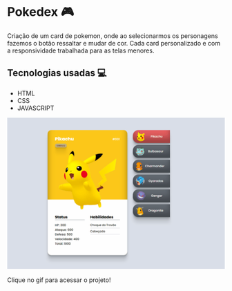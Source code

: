 # Pokedex 🎮
Criação de um card de pokemon, onde ao selecionarmos os personagens fazemos o botão ressaltar e mudar de cor. Cada card personalizado e com a responsividade trabalhada para as telas menores.

## Tecnologias usadas 💻

- HTML
- CSS
- JAVASCRIPT

[<img src="src/imagens/pokemon.gif" alt="gif da tela inicial">](https://roni-88.github.io/cartao-pokemon/)

Clique no gif para acessar o projeto!
